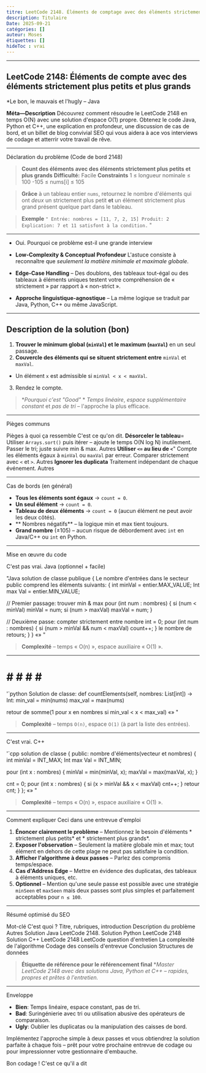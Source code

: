 ```yaml
---
titre: LeetCode 2148. Éléments de comptage avec des éléments strictement plus petits et plus grands -
description: Titulaire
Date: 2025-09-21
catégories: []
auteur: Moses
étiquettes: []
hideToc : vrai
---
```

---

## LeetCode 2148: Éléments de compte avec des éléments strictement plus petits et plus grands
*Le bon, le mauvais et l'hugly – Java

**Méta—Description**
Découvrez comment résoudre le LeetCode 2148 en temps O(N) avec une solution d'espace O(1) propre. Obtenez le code Java, Python et C++, une explication en profondeur, une discussion de cas de bord, et un billet de blog convivial SEO qui vous aidera à ace vos interviews de codage et atterrir votre travail de rêve.

---

Déclaration du problème (Code de bord 2148)

> **Count des éléments avec des éléments strictement plus petits et plus grands**
> **Difficulté:** Facile
> **Constraints**
1 ≤ longueur nominale ≤ 100
> -105 ≤ nums[i] ≤ 105

> **Grâce** à un tableau entier `nums`, retournez le nombre d'éléments qui ont *deux* un strictement plus petit **et** un élément strictement plus grand présent quelque part dans le tableau.

> **Exemple**
> `` "
> Entrée: nombres = [11, 7, 2, 15]
> Produit: 2
> Explication: 7 et 11 satisfont à la condition.
> `` "

---

- Oui. Pourquoi ce problème est-il une grande interview

- **Low-Complexity & Conceptual Profondeur** L'astuce consiste à reconnaître que *seulement la matière minimale et maximale globale*.
- **Edge‐Case Handling** – Des doublons, des tableaux tout-égal ou des tableaux à éléments uniques testent votre compréhension de « strictement » par rapport à « non-strict ».
- **Approche linguistique-agnostique** – La même logique se traduit par Java, Python, C++ ou même JavaScript.

---

## Description de la solution (bon)

1. **Trouver le minimum global (`minVal`) et le maximum (`maxVal`)** en un seul passage.
2. **Couvercle des éléments qui se situent strictement entre** `minVal` et `maxVal`.
- Un élément `x` est admissible si `minVal < x < maxVal`.
3. Rendez le compte.

> **Pourquoi c'est "Good"* *
> *Temps linéaire*, *espace supplémentaire constant* et *pas de tri* – l'approche la plus efficace.

---

Pièges communs

Pièges à quoi ça ressemble
C'est ce qu'on dit.
**Désorceler le tableau**= Utiliser `Arrays.sort()` puis itérer – ajoute le temps O(N log N) inutilement. Passer le tri; juste suivre min & max. Autres
**Utiliser `<=` au lieu de `<`**" Compte les éléments égaux à `minVal` ou `maxVal` par erreur. Comparer strictement avec `<` et `>`. Autres
**Ignorer les duplicata** Traitement indépendant de chaque événement. Autres

---

Cas de bords (en général)

- **Tous les éléments sont égaux** → `count = 0`.
- **Un seul élément** → `count = 0`.
- **Tableau de deux éléments** → `count = 0` (aucun élément ne peut avoir les deux côtés).
- ** Nombres négatifs** – la logique min et max tient toujours.
- **Grand nombre** (±105) – aucun risque de débordement avec `int` en Java/C++ ou `int` en Python.

---

Mise en œuvre du code

C'est pas vrai. Java (optionnel + facile)

"Java
solution de classe publique {
Le nombre d'entrées dans le secteur public comprend les éléments suivants: {
int minVal = entier.MAX_VALUE;
Int max Val = entier.MIN_VALUE;

// Premier passage: trouver min & max
pour (int num : nombres) {
si (num < minVal) minVal = num;
si (num > maxVal) maxVal = num;
}

// Deuxième passe: compter strictement entre
nombre int = 0;
pour (int num : nombres) {
si (num > minVal && num < maxVal) count++;
}
le nombre de retours;
}
}
«» "

> **Complexité** – temps « O(n) », espace auxiliaire « O(1) ».

---

# # # # # #

'`python
Solution de classe:
def countElements(self, nombres: List[int]) -> Int:
min_val = min(nums)
max_val = max(nums)

retour de somme(1 pour x en nombres si min_val < x < max_val)
«» "

> **Complexité** – temps `O(n)`, espace `O(1)` (à part la liste des entrées).

---

C'est vrai. C++

'`cpp
solution de classe {
public:
nombre d'éléments(vecteur<int> et nombres) {
int minVal = INT_MAX;
Int max Val = INT_MIN;

pour (int x : nombres) {
minVal = min(minVal, x);
maxVal = max(maxVal, x);
}

cnt = 0;
pour (int x : nombres) {
si (x > minVal && x < maxVal) cnt++;
}
retour cnt;
}
};
«» "

> **Complexité** – temps « O(n) », espace auxiliaire « O(1) ».

---

Comment expliquer Ceci dans une entrevue d'emploi

1. **Énoncer clairement le problème** – Mentionnez le besoin d'éléments * strictement plus petits* et * strictement plus grands*.
2. **Exposer l'observation** – Seulement la matière globale min et max; tout élément en dehors de cette plage ne peut pas satisfaire la condition.
3. **Afficher l'algorithme à deux passes** – Parlez des compromis temps/espace.
4. **Cas d'Address Edge** – Mettre en évidence des duplicatas, des tableaux à éléments uniques, etc.
5. **Optionnel** – Mention qu'une seule passe est possible avec une stratégie `minSeen` et `maxSeen` mais deux passes sont plus simples et parfaitement acceptables pour `n ≤ 100`.

---

Résumé optimisé du SEO

Mot-clé
C'est quoi ?
Titre, rubriques, introduction
Description du problème
Autres Solution Java LeetCode 2148.
Solution Python LeetCode 2148
Solution C++ LeetCode 2148
LeetCode question d'entretien
La complexité de l'algorithme
Codage des conseils d'entrevue Conclusion
Structures de données

> **Étiquette de référence pour le référencement final**
> **Master LeetCode 2148 avec des solutions Java, Python et C++ – rapides, propres et prêtes à l'entretien.*

---

Enveloppe

- **Bien**: Temps linéaire, espace constant, pas de tri.
- **Bad**: Suringénierie avec tri ou utilisation abusive des opérateurs de comparaison.
- **Ugly**: Oublier les duplicatas ou la manipulation des caisses de bord.

Implémentez l'approche simple à deux passes et vous obtiendrez la solution parfaite à chaque fois – prêt pour votre prochaine entrevue de codage ou pour impressionner votre gestionnaire d'embauche.

Bon codage ! C'est ce qu'il a dit